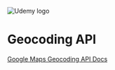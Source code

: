 ![Udemy logo](https://www.udemy.com/staticx/udemy/images/v6/logo-coral-light.svg)

# Geocoding API

[Google Maps Geocoding API Docs](https://developers.google.com/maps/documentation/geocoding/overview)
